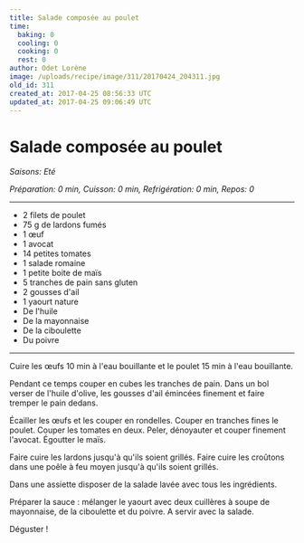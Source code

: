 ```yaml
---
title: Salade composée au poulet
time:
  baking: 0
  cooling: 0
  cooking: 0
  rest: 0
author: Odet Lorène
image: /uploads/recipe/image/311/20170424_204311.jpg
old_id: 311
created_at: 2017-04-25 08:56:33 UTC
updated_at: 2017-04-25 09:06:49 UTC
---
```


# Salade composée au poulet



*Saisons: Eté*

*Préparation: 0 min, Cuisson: 0 min, Refrigération: 0 min, Repos: 0*

---

- 2 filets de poulet
- 75 g de lardons fumés
- 1 œuf
- 1 avocat
- 14 petites tomates
- 1 salade romaine
- 1 petite boite de maïs
- 5 tranches de pain sans gluten
- 2 gousses d'ail
- 1 yaourt nature
- De l'huile
- De la mayonnaise
- De la ciboulette
- Du poivre

---

Cuire les œufs 10 min à l'eau bouillante et le poulet 15 min à l'eau bouillante.

Pendant ce temps couper en cubes les tranches de pain. Dans un bol verser de l'huile d'olive, les gousses d'ail émincées finement et faire tremper le pain dedans.

Écailler les œufs et les couper en rondelles. Couper en tranches fines le poulet. Couper les tomates en deux. Peler, dénoyauter et couper finement l'avocat. Égoutter le maïs. 

Faire cuire les lardons jusqu'à qu'ils soient grillés. Faire cuire les croûtons dans une poêle à feu moyen jusqu'à qu'ils soient grillés.

Dans une assiette disposer de la salade lavée avec tous les ingrédients.

Préparer la sauce : mélanger le yaourt avec deux cuillères à soupe de mayonnaise, de la ciboulette et du poivre. A servir avec la salade.

Déguster !
